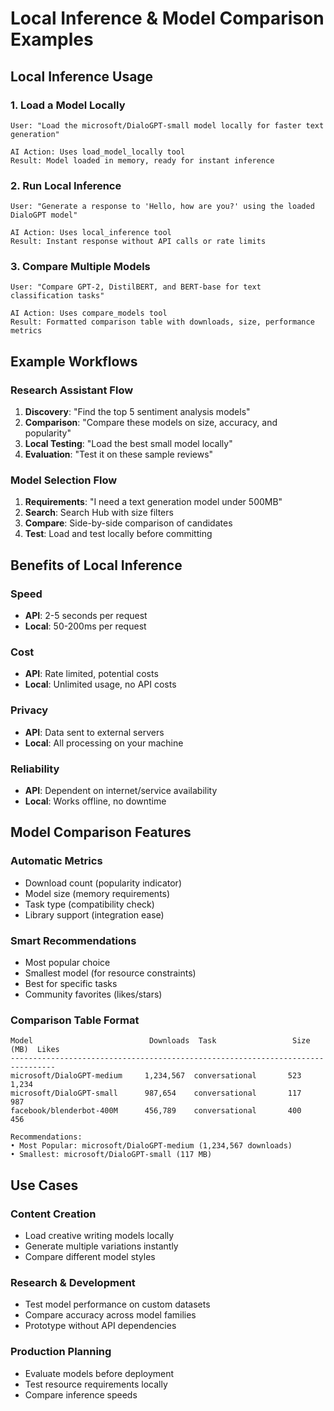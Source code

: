 # Local Inference & Model Comparison Examples

## Local Inference Usage

### 1. Load a Model Locally
```
User: "Load the microsoft/DialoGPT-small model locally for faster text generation"

AI Action: Uses load_model_locally tool
Result: Model loaded in memory, ready for instant inference
```

### 2. Run Local Inference
```
User: "Generate a response to 'Hello, how are you?' using the loaded DialoGPT model"

AI Action: Uses local_inference tool
Result: Instant response without API calls or rate limits
```

### 3. Compare Multiple Models
```
User: "Compare GPT-2, DistilBERT, and BERT-base for text classification tasks"

AI Action: Uses compare_models tool
Result: Formatted comparison table with downloads, size, performance metrics
```

## Example Workflows

### Research Assistant Flow
1. **Discovery**: "Find the top 5 sentiment analysis models"
2. **Comparison**: "Compare these models on size, accuracy, and popularity"
3. **Local Testing**: "Load the best small model locally"
4. **Evaluation**: "Test it on these sample reviews"

### Model Selection Flow
1. **Requirements**: "I need a text generation model under 500MB"
2. **Search**: Search Hub with size filters
3. **Compare**: Side-by-side comparison of candidates
4. **Test**: Load and test locally before committing

## Benefits of Local Inference

### Speed
- **API**: 2-5 seconds per request
- **Local**: 50-200ms per request

### Cost
- **API**: Rate limited, potential costs
- **Local**: Unlimited usage, no API costs

### Privacy
- **API**: Data sent to external servers
- **Local**: All processing on your machine

### Reliability
- **API**: Dependent on internet/service availability
- **Local**: Works offline, no downtime

## Model Comparison Features

### Automatic Metrics
- Download count (popularity indicator)
- Model size (memory requirements)
- Task type (compatibility check)
- Library support (integration ease)

### Smart Recommendations
- Most popular choice
- Smallest model (for resource constraints)
- Best for specific tasks
- Community favorites (likes/stars)

### Comparison Table Format
```
Model                          Downloads  Task                 Size (MB)  Likes   
--------------------------------------------------------------------------------
microsoft/DialoGPT-medium     1,234,567  conversational       523        1,234   
microsoft/DialoGPT-small      987,654    conversational       117        987     
facebook/blenderbot-400M      456,789    conversational       400        456     

Recommendations:
• Most Popular: microsoft/DialoGPT-medium (1,234,567 downloads)
• Smallest: microsoft/DialoGPT-small (117 MB)
```

## Use Cases

### Content Creation
- Load creative writing models locally
- Generate multiple variations instantly
- Compare different model styles

### Research & Development
- Test model performance on custom datasets
- Compare accuracy across model families
- Prototype without API dependencies

### Production Planning
- Evaluate models before deployment
- Test resource requirements locally
- Compare inference speeds